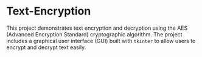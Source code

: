 # Text-Encryption
This project demonstrates text encryption and decryption using the AES (Advanced Encryption Standard) cryptographic algorithm. The project includes a graphical user interface (GUI) built with `tkinter` to allow users to encrypt and decrypt text easily.
